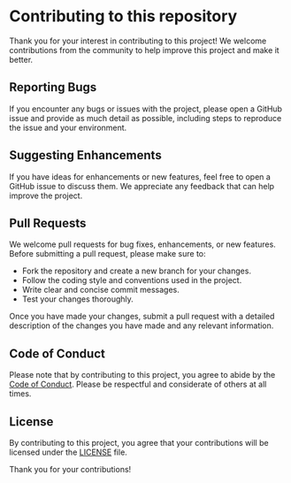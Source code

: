 # Contributing to this repository

Thank you for your interest in contributing to this project! We welcome contributions from the community to help improve this project and make it better.

## Reporting Bugs

If you encounter any bugs or issues with the project, please open a GitHub issue and provide as much detail as possible, including steps to reproduce the issue and your environment.

## Suggesting Enhancements

If you have ideas for enhancements or new features, feel free to open a GitHub issue to discuss them. We appreciate any feedback that can help improve the project.

## Pull Requests

We welcome pull requests for bug fixes, enhancements, or new features. Before submitting a pull request, please make sure to:

- Fork the repository and create a new branch for your changes.
- Follow the coding style and conventions used in the project.
- Write clear and concise commit messages.
- Test your changes thoroughly.

Once you have made your changes, submit a pull request with a detailed description of the changes you have made and any relevant information.

## Code of Conduct

Please note that by contributing to this project, you agree to abide by the [Code of Conduct](CODE_OF_CONDUCT.md). Please be respectful and considerate of others at all times.

## License

By contributing to this project, you agree that your contributions will be licensed under the [LICENSE](LICENSE) file.

Thank you for your contributions!


